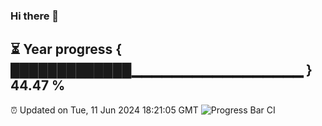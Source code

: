 ### Hi there 👋
⏳ Year progress { █████████████▁▁▁▁▁▁▁▁▁▁▁▁▁▁▁▁▁ } 44.47 %
---
⏰ Updated on Tue, 11 Jun 2024 18:21:05 GMT
![Progress Bar CI](https://github.com/liununu/liununu/workflows/Progress%20Bar%20CI/badge.svg)
